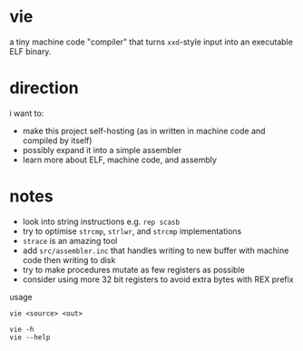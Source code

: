 # vie
a tiny machine code "compiler" that turns `xxd`-style input into an executable ELF binary.

# direction
i want to:
- make this project self-hosting (as in written in machine code and compiled by itself)
- possibly expand it into a simple assembler
- learn more about ELF, machine code, and assembly

# notes
- look into string instructions e.g. `rep scasb`
- try to optimise `strcmp`, `strlwr`, and `strcmp` implementations
- `strace` is an amazing tool
- add `src/assembler.inc` that handles writing to new buffer with machine code then writing to disk
- try to make procedures mutate as few registers as possible
- consider using more 32 bit registers to avoid extra bytes with REX prefix

 usage
```
vie <source> <out>

vie -h
vie --help
```
